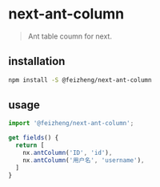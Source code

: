 # next-ant-column
> Ant table coumn for next.

## installation
```bash
npm install -S @feizheng/next-ant-column
```

## usage
```js
import '@feizheng/next-ant-column';

get fields() {
  return [
    nx.antColumn('ID', 'id'),
    nx.antColumn('用户名', 'username'),
  ]
}
```
